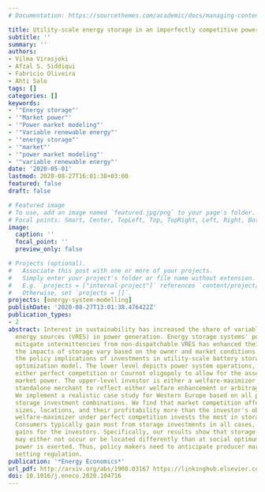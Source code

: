 ```yaml
---
# Documentation: https://sourcethemes.com/academic/docs/managing-content/

title: Utility-scale energy storage in an imperfectly competitive power sector
subtitle: ''
summary: ''
authors:
- Vilma Virasjoki
- Afzal S. Siddiqui
- Fabricio Oliveira
- Ahti Salo
tags: []
categories: []
keywords:
- '"Energy storage"'
- '"Market power"'
- '"Power market modeling"'
- '"Variable renewable energy"'
- '"energy storage"'
- '"market"'
- '"power market modeling"'
- '"variable renewable energy"'
date: '2020-05-01'
lastmod: 2020-08-27T16:01:38+03:00
featured: false
draft: false

# Featured image
# To use, add an image named `featured.jpg/png` to your page's folder.
# Focal points: Smart, Center, TopLeft, Top, TopRight, Left, Right, BottomLeft, Bottom, BottomRight.
image:
  caption: ''
  focal_point: ''
  preview_only: false

# Projects (optional).
#   Associate this post with one or more of your projects.
#   Simply enter your project's folder or file name without extension.
#   E.g. `projects = ["internal-project"]` references `content/project/deep-learning/index.md`.
#   Otherwise, set `projects = []`.
projects: [energy-system-modelling]
publishDate: '2020-08-27T13:01:38.476422Z'
publication_types:
- 2
abstract: Interest in sustainability has increased the share of variable renewable
  energy sources (VRES) in power generation. Energy storage systems' potential to
  mitigate intermittencies from non-dispatchable VRES has enhanced their appeal. However,
  the impacts of storage vary based on the owner and market conditions. We examine
  the policy implications of investments in utility-scale battery storage via a bi-level
  optimization model. The lower level depicts power system operations, modeled as
  either perfect competition or Cournot oligopoly to allow for the assessment of producer
  market power. The upper-level investor is either a welfare-maximizer or a profit-maximizing
  standalone merchant to reflect either welfare enhancement or arbitrage, respectively.
  We implement a realistic case study for Western Europe based on all possible size-location
  storage investment combinations. We find that market competition affects investment
  sizes, locations, and their profitability more than the investor's objectives. A
  welfare-maximizer under perfect competition invests the most in storage capacity.
  Consumers typically gain most from storage investments in all cases, exceeding the
  gains for the investors. Specifically, our results show that storage investments
  may either not occur or be located differently than at social optimum, if market
  power is exerted. Thus, policy makers need to anticipate producer market power when
  setting regulation.
publication: '*Energy Economics*'
url_pdf: http://arxiv.org/abs/1908.03167 https://linkinghub.elsevier.com/retrieve/pii/S0140988320300554
doi: 10.1016/j.eneco.2020.104716
---
```

